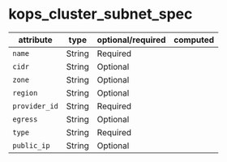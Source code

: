 # kops_cluster_subnet_spec

| attribute | type | optional/required | computed |
| --- | --- | --- | --- |
| `name` | String | Required |  |
| `cidr` | String | Optional |  |
| `zone` | String | Optional |  |
| `region` | String | Optional |  |
| `provider_id` | String | Required |  |
| `egress` | String | Optional |  |
| `type` | String | Required |  |
| `public_ip` | String | Optional |  |
